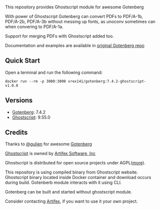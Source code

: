 This repository provides Ghostscript module for awesome Gotenberg

With power of Ghostscript Gotenberg can convert PDFs to PDF/A-1b, PDF/A-2b, PDF/A-3b without messing up fonts, as unoconv sometimes can when convering to PDF/A-1a.

Support for merging PDFs with Ghostscript added too.

Documentation and examples are available in [original Gotenberg repo](https://github.com/gotenberg/gotenberg)

## Quick Start

Open a terminal and run the following command:

```
docker run --rm -p 3000:3000 vrex141/gotenberg:7.4.2-ghostscript-v1.0.0
```
## Versions
- [Gotenberg](https://github.com/gotenberg/gotenberg): 7.4.2
- [Ghostscript](https://www.ghostscript.com/): 9.55.0

## Credits
Thanks to [@gulien](https://github.com/gulien) for awesome [Gotenberg](https://github.com/gotenberg/gotenberg) 

[Ghostscript](https://www.ghostscript.com/) is owned by [Artifex Software, Inc](https://artifex.com/)

Ghostscript is distributed for open source projects under AGPL([more](https://www.ghostscript.com/licensing/index.html#open-source)). 

This repository is using compiled binary from Ghostscript website.
Ghostscript binary located inside Docker container and download occurs during build. Gotenberb module interacts with it using CLI.

Gotenberg can be built and started without ghostscript module. 

Consider contacting [Artifex](https://artifex.com/), if you want to use it your own project.
